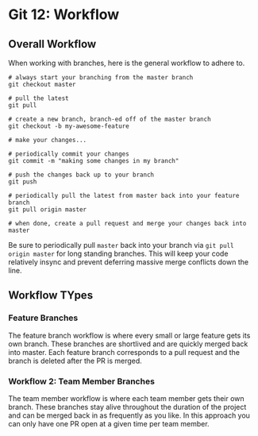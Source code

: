 # Git 12: Workflow

## Overall Workflow

When working with branches, here is the general workflow to adhere to.

```
# always start your branching from the master branch
git checkout master

# pull the latest
git pull

# create a new branch, branch-ed off of the master branch
git checkout -b my-awesome-feature

# make your changes...

# periodically commit your changes
git commit -m "making some changes in my branch"

# push the changes back up to your branch
git push

# periodically pull the latest from master back into your feature branch
git pull origin master

# when done, create a pull request and merge your changes back into master
```

Be sure to periodically pull `master` back into your branch via `git pull origin master` for long standing branches. This will keep your code relatively insync and prevent deferring massive merge conflicts down the line.

## Workflow TYpes

### Feature Branches

The feature branch workflow is where every small or large feature gets its own branch. These branches are shortlived and are quickly merged back into master. Each feature branch corresponds to a pull request and the branch is deleted after the PR is merged.

### Workflow 2: Team Member Branches

The team member workflow is where each team member gets their own branch. These branches stay alive throughout the duration of the project and can be merged back in as frequently as you like. In this approach you can only have one PR open at a given time per team member.
